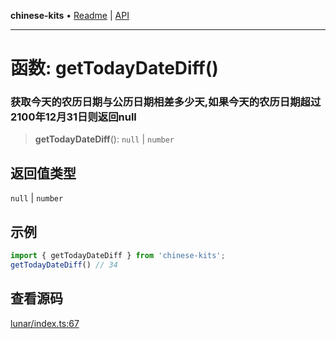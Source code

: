 **chinese-kits** • [Readme](../README.md) \| [API](../globals.md)

***

# 函数: getTodayDateDiff()

### 获取今天的农历日期与公历日期相差多少天,如果今天的农历日期超过2100年12月31日则返回null

<a id="undefined" name="undefined"></a>

> **getTodayDateDiff**(): `null` \| `number`

## 返回值类型

`null` \| `number`

## 示例

```ts
import { getTodayDateDiff } from 'chinese-kits';
getTodayDateDiff() // 34
```

## 查看源码

[lunar/index.ts:67](https://github.com/hacxy/chinese-kits/blob/5c621ab0a6cec1eb5e94454c7b7c22a7620aec4b/src/lunar/index.ts#L67)
